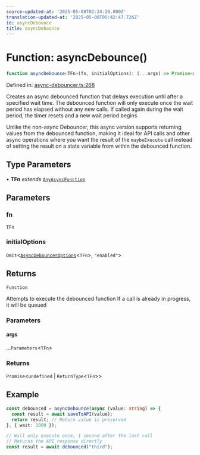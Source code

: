 ```yaml
---
source-updated-at: '2025-05-08T02:24:20.000Z'
translation-updated-at: '2025-05-08T05:42:47.726Z'
id: asyncDebounce
title: asyncDebounce
---
```


<!-- DO NOT EDIT: this page is autogenerated from the type comments -->

# Function: asyncDebounce()

```ts
function asyncDebounce<TFn>(fn, initialOptions): (...args) => Promise<undefined | ReturnType<TFn>>
```

Defined in: [async-debouncer.ts:268](https://github.com/TanStack/pacer/blob/main/packages/pacer/src/async-debouncer.ts#L268)

Creates an async debounced function that delays execution until after a specified wait time.
The debounced function will only execute once the wait period has elapsed without any new calls.
If called again during the wait period, the timer resets and a new wait period begins.

Unlike the non-async Debouncer, this async version supports returning values from the debounced function,
making it ideal for API calls and other async operations where you want the result of the `maybeExecute` call
instead of setting the result on a state variable from within the debounced function.

## Type Parameters

• **TFn** *extends* [`AnyAsyncFunction`](../type-aliases/anyasyncfunction.md)

## Parameters

### fn

`TFn`

### initialOptions

`Omit`\<[`AsyncDebouncerOptions`](../interfaces/asyncdebounceroptions.md)\<`TFn`\>, `"enabled"`\>

## Returns

`Function`

Attempts to execute the debounced function
If a call is already in progress, it will be queued

### Parameters

#### args

...`Parameters`\<`TFn`\>

### Returns

`Promise`\<`undefined` \| `ReturnType`\<`TFn`\>\>

## Example

```ts
const debounced = asyncDebounce(async (value: string) => {
  const result = await saveToAPI(value);
  return result; // Return value is preserved
}, { wait: 1000 });

// Will only execute once, 1 second after the last call
// Returns the API response directly
const result = await debounced("third");
```
